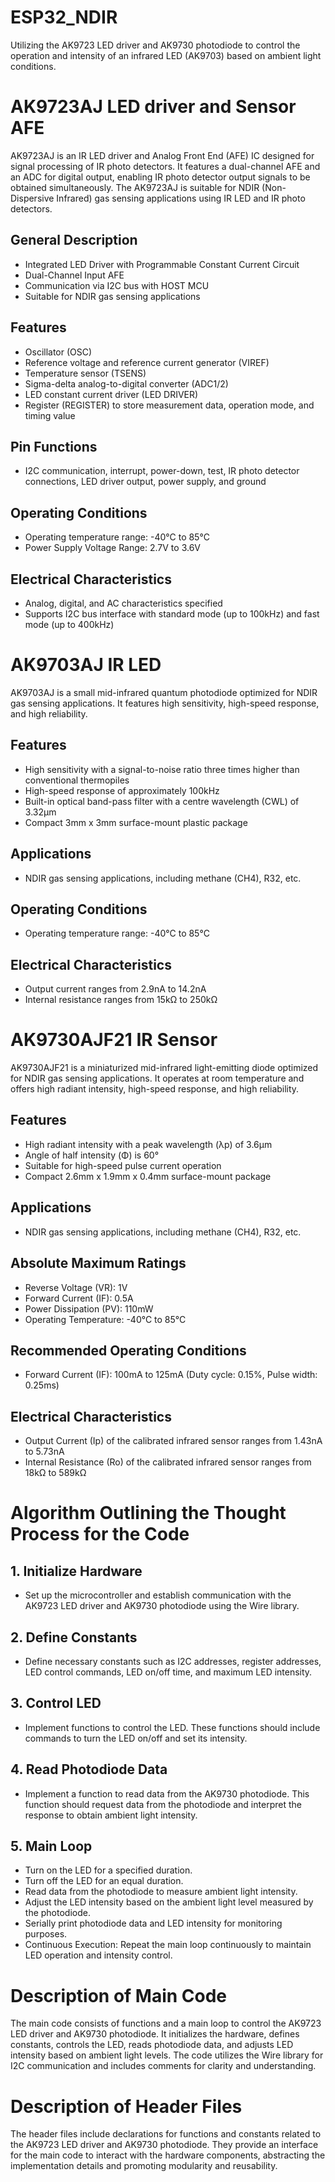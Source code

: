 # ESP32_NDIR

 Utilizing the AK9723 LED driver and AK9730 photodiode to control the operation and intensity of an infrared LED (AK9703) based on ambient light conditions.
 
# AK9723AJ LED driver and Sensor AFE

AK9723AJ is an IR LED driver and Analog Front End (AFE) IC designed for signal processing of IR photo detectors. It features a dual-channel AFE and an ADC for digital output, enabling IR photo detector output signals to be obtained simultaneously. The AK9723AJ is suitable for NDIR (Non-Dispersive Infrared) gas sensing applications using IR LED and IR photo detectors.

## General Description

- Integrated LED Driver with Programmable Constant Current Circuit
- Dual-Channel Input AFE
- Communication via I2C bus with HOST MCU
- Suitable for NDIR gas sensing applications

## Features

- Oscillator (OSC)
- Reference voltage and reference current generator (VIREF)
- Temperature sensor (TSENS)
- Sigma-delta analog-to-digital converter (ADC1/2)
- LED constant current driver (LED DRIVER)
- Register (REGISTER) to store measurement data, operation mode, and timing value

## Pin Functions

- I2C communication, interrupt, power-down, test, IR photo detector connections, LED driver output, power supply, and ground

## Operating Conditions

- Operating temperature range: -40°C to 85°C
- Power Supply Voltage Range: 2.7V to 3.6V

## Electrical Characteristics

- Analog, digital, and AC characteristics specified
- Supports I2C bus interface with standard mode (up to 100kHz) and fast mode (up to 400kHz)

# AK9703AJ IR LED

AK9703AJ is a small mid-infrared quantum photodiode optimized for NDIR gas sensing applications. It features high sensitivity, high-speed response, and high reliability.

## Features

- High sensitivity with a signal-to-noise ratio three times higher than conventional thermopiles
- High-speed response of approximately 100kHz
- Built-in optical band-pass filter with a centre wavelength (CWL) of 3.32μm
- Compact 3mm x 3mm surface-mount plastic package

## Applications

- NDIR gas sensing applications, including methane (CH4), R32, etc.

## Operating Conditions

- Operating temperature range: -40°C to 85°C

## Electrical Characteristics

- Output current ranges from 2.9nA to 14.2nA
- Internal resistance ranges from 15kΩ to 250kΩ

# AK9730AJF21 IR Sensor

AK9730AJF21 is a miniaturized mid-infrared light-emitting diode optimized for NDIR gas sensing applications. It operates at room temperature and offers high radiant intensity, high-speed response, and high reliability.

## Features

- High radiant intensity with a peak wavelength (λp) of 3.6μm
- Angle of half intensity (Φ) is 60°
- Suitable for high-speed pulse current operation
- Compact 2.6mm x 1.9mm x 0.4mm surface-mount package

## Applications

- NDIR gas sensing applications, including methane (CH4), R32, etc.

## Absolute Maximum Ratings

- Reverse Voltage (VR): 1V
- Forward Current (IF): 0.5A
- Power Dissipation (PV): 110mW
- Operating Temperature: -40°C to 85°C

## Recommended Operating Conditions

- Forward Current (IF): 100mA to 125mA (Duty cycle: 0.15%, Pulse width: 0.25ms)

## Electrical Characteristics

- Output Current (Ip) of the calibrated infrared sensor ranges from 1.43nA to 5.73nA
- Internal Resistance (Ro) of the calibrated infrared sensor ranges from 18kΩ to 589kΩ

# Algorithm Outlining the Thought Process for the Code

## 1. Initialize Hardware
   - Set up the microcontroller and establish communication with the AK9723 LED driver and AK9730 photodiode using the Wire library.

## 2. Define Constants
   - Define necessary constants such as I2C addresses, register addresses, LED control commands, LED on/off time, and maximum LED intensity.

## 3. Control LED
   - Implement functions to control the LED. These functions should include commands to turn the LED on/off and set its intensity.

## 4. Read Photodiode Data
   - Implement a function to read data from the AK9730 photodiode. This function should request data from the photodiode and interpret the response to obtain ambient light intensity.

## 5. Main Loop
   - Turn on the LED for a specified duration.
   - Turn off the LED for an equal duration.
   - Read data from the photodiode to measure ambient light intensity.
   - Adjust the LED intensity based on the ambient light level measured by the photodiode.
   - Serially print photodiode data and LED intensity for monitoring purposes.
   - Continuous Execution: Repeat the main loop continuously to maintain LED operation and intensity control.

# Description of Main Code

The main code consists of functions and a main loop to control the AK9723 LED driver and AK9730 photodiode. It initializes the hardware, defines constants, controls the LED, reads photodiode data, and adjusts LED intensity based on ambient light levels. The code utilizes the Wire library for I2C communication and includes comments for clarity and understanding.

# Description of Header Files

The header files include declarations for functions and constants related to the AK9723 LED driver and AK9730 photodiode. They provide an interface for the main code to interact with the hardware components, abstracting the implementation details and promoting modularity and reusability.


